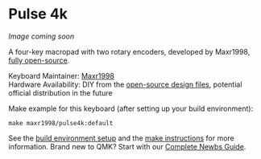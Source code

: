 # Pulse 4k

*Image coming soon*

A four-key macropad with two rotary encoders, developed by Maxr1998, [fully open-source](https://github.com/Maxr1998/Pulse_4k).

Keyboard Maintainer: [Maxr1998](https://github.com/Maxr1998)  
Hardware Availability: DIY from the [open-source design files](https://github.com/Maxr1998/Pulse_4k), potential official distribution in the future

Make example for this keyboard (after setting up your build environment):

    make maxr1998/pulse4k:default

See the [build environment setup](https://docs.qmk.fm/#/getting_started_build_tools) and the [make instructions](https://docs.qmk.fm/#/getting_started_make_guide) for more information. Brand new to QMK? Start with our [Complete Newbs Guide](https://docs.qmk.fm/#/newbs).
